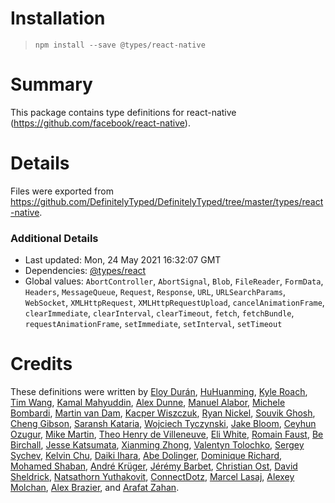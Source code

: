 # Installation
> `npm install --save @types/react-native`

# Summary
This package contains type definitions for react-native (https://github.com/facebook/react-native).

# Details
Files were exported from https://github.com/DefinitelyTyped/DefinitelyTyped/tree/master/types/react-native.

### Additional Details
 * Last updated: Mon, 24 May 2021 16:32:07 GMT
 * Dependencies: [@types/react](https://npmjs.com/package/@types/react)
 * Global values: `AbortController`, `AbortSignal`, `Blob`, `FileReader`, `FormData`, `Headers`, `MessageQueue`, `Request`, `Response`, `URL`, `URLSearchParams`, `WebSocket`, `XMLHttpRequest`, `XMLHttpRequestUpload`, `cancelAnimationFrame`, `clearImmediate`, `clearInterval`, `clearTimeout`, `fetch`, `fetchBundle`, `requestAnimationFrame`, `setImmediate`, `setInterval`, `setTimeout`

# Credits
These definitions were written by [Eloy Durán](https://github.com/alloy), [HuHuanming](https://github.com/huhuanming), [Kyle Roach](https://github.com/iRoachie), [Tim Wang](https://github.com/timwangdev), [Kamal Mahyuddin](https://github.com/kamal), [Alex Dunne](https://github.com/alexdunne), [Manuel Alabor](https://github.com/swissmanu), [Michele Bombardi](https://github.com/bm-software), [Martin van Dam](https://github.com/mvdam), [Kacper Wiszczuk](https://github.com/esemesek), [Ryan Nickel](https://github.com/mrnickel), [Souvik Ghosh](https://github.com/souvik-ghosh), [Cheng Gibson](https://github.com/nossbigg), [Saransh Kataria](https://github.com/saranshkataria), [Wojciech Tyczynski](https://github.com/tykus160), [Jake Bloom](https://github.com/jakebloom), [Ceyhun Ozugur](https://github.com/ceyhun), [Mike Martin](https://github.com/mcmar), [Theo Henry de Villeneuve](https://github.com/theohdv), [Eli White](https://github.com/TheSavior), [Romain Faust](https://github.com/romain-faust), [Be Birchall](https://github.com/bebebebebe), [Jesse Katsumata](https://github.com/Naturalclar), [Xianming Zhong](https://github.com/chinesedfan), [Valentyn Tolochko](https://github.com/vtolochk), [Sergey Sychev](https://github.com/SychevSP), [Kelvin Chu](https://github.com/RageBill), [Daiki Ihara](https://github.com/sasurau4), [Abe Dolinger](https://github.com/256hz), [Dominique Richard](https://github.com/doumart), [Mohamed Shaban](https://github.com/drmas), [André Krüger](https://github.com/akrger), [Jérémy Barbet](https://github.com/jeremybarbet), [Christian Ost](https://github.com/ca057), [David Sheldrick](https://github.com/ds300), [Natsathorn Yuthakovit](https://github.com/natsathorn), [ConnectDotz](https://github.com/connectdotz), [Marcel Lasaj](https://github.com/TheWirv), [Alexey Molchan](https://github.com/alexeymolchan), [Alex Brazier](https://github.com/alexbrazier), and [Arafat Zahan](https://github.com/kuasha420).
